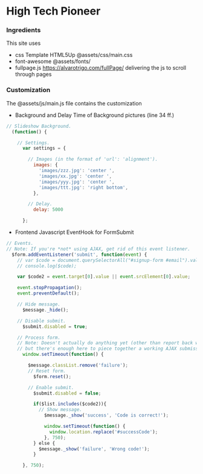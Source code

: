 # High Tech Pioneer


### Ingredients

This site uses
* css Template HTML5Up @assets/css/main.css
* font-awesome @assets/fonts/
* fullpage.js https://alvarotrigo.com/fullPage/ delivering the js to scroll through pages


### Customization

The @assets/js/main.js file contains the customization

* Background and Delay Time of Background pictures (line 34 ff.)
```javascript
// Slideshow Background.
  (function() {

    // Settings.
      var settings = {

        // Images (in the format of 'url': 'alignment').
          images: {
            'images/zzz.jpg': 'center ',
            'images/xx.jpg': 'center ',
            'images/yyy.jpg': 'center ',
            'images/ttt.jpg': 'right bottom',
          },

        // Delay.
          delay: 5000

      };
  ```

  * Frontend Javascript EventHook for FormSubmit
  ```javascript
  // Events.
  // Note: If you're *not* using AJAX, get rid of this event listener.
    $form.addEventListener('submit', function(event) {
      // var $code = document.querySelectorAll("#signup-form #email").value;
      // console.log($code);

      var $code2 = event.target[0].value || event.srcElement[0].value;

      event.stopPropagation();
      event.preventDefault();

      // Hide message.
        $message._hide();

      // Disable submit.
        $submit.disabled = true;

      // Process form.
      // Note: Doesn't actually do anything yet (other than report back with a "thank you"),
      // but there's enough here to piece together a working AJAX submission call that does.
        window.setTimeout(function() {

          $message.classList.remove('failure');
          // Reset form.
            $form.reset();

          // Enable submit.
            $submit.disabled = false;

            if($list.includes($code2)){
              // Show message.
                $message._show('success', 'Code is correct!');

                window.setTimeout(function() {
                  window.location.replace('#successCode');
                }, 750);
            } else {
              $message._show('failure', 'Wrong code!');
            }

        }, 750);

```
